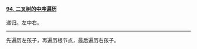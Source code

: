 #### [94. 二叉树的中序遍历](https://leetcode.cn/problems/binary-tree-inorder-traversal/)

递归。左中右。





---

先遍历左孩子，再遍历根节点，最后遍历右孩子。
